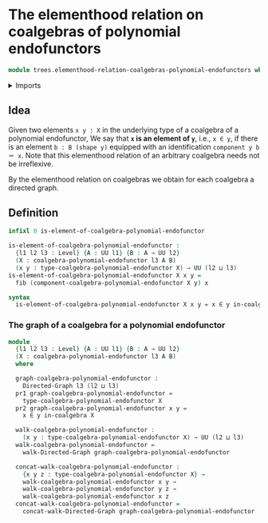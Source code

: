 # The elementhood relation on coalgebras of polynomial endofunctors

```agda
module trees.elementhood-relation-coalgebras-polynomial-endofunctors where
```

<details><summary>Imports</summary>

```agda
open import foundation.dependent-pair-types
open import foundation.fibers-of-maps
open import foundation.identity-types
open import foundation.universe-levels

open import graph-theory.directed-graphs
open import graph-theory.walks-directed-graphs

open import trees.coalgebras-polynomial-endofunctors
```

</details>

## Idea

Given two elements `x y : X` in the underlying type of a coalgebra of a
polynomial endofunctor, We say that **`x` is an element of `y`**, i.e.,  `x ∈ y`, if there is an element `b : B (shape y)` equipped with an identification `component y b ＝ x`. Note that this elementhood relation of an arbitrary coalgebra needs not be irreflexive.

By the elementhood relation on coalgebras we obtain for each coalgebra a
directed graph.

## Definition

```agda
infixl 0 is-element-of-coalgebra-polynomial-endofunctor

is-element-of-coalgebra-polynomial-endofunctor :
  {l1 l2 l3 : Level} {A : UU l1} {B : A → UU l2}
  (X : coalgebra-polynomial-endofunctor l3 A B)
  (x y : type-coalgebra-polynomial-endofunctor X) → UU (l2 ⊔ l3)
is-element-of-coalgebra-polynomial-endofunctor X x y =
  fib (component-coalgebra-polynomial-endofunctor X y) x

syntax
  is-element-of-coalgebra-polynomial-endofunctor X x y = x ∈ y in-coalgebra X
```

### The graph of a coalgebra for a polynomial endofunctor

```agda
module _
  {l1 l2 l3 : Level} {A : UU l1} {B : A → UU l2}
  (X : coalgebra-polynomial-endofunctor l3 A B)
  where

  graph-coalgebra-polynomial-endofunctor :
    Directed-Graph l3 (l2 ⊔ l3)
  pr1 graph-coalgebra-polynomial-endofunctor =
    type-coalgebra-polynomial-endofunctor X
  pr2 graph-coalgebra-polynomial-endofunctor x y =
    x ∈ y in-coalgebra X

  walk-coalgebra-polynomial-endofunctor :
    (x y : type-coalgebra-polynomial-endofunctor X) → UU (l2 ⊔ l3)
  walk-coalgebra-polynomial-endofunctor =
    walk-Directed-Graph graph-coalgebra-polynomial-endofunctor

  concat-walk-coalgebra-polynomial-endofunctor :
    {x y z : type-coalgebra-polynomial-endofunctor X} →
    walk-coalgebra-polynomial-endofunctor x y →
    walk-coalgebra-polynomial-endofunctor y z →
    walk-coalgebra-polynomial-endofunctor x z
  concat-walk-coalgebra-polynomial-endofunctor =
    concat-walk-Directed-Graph graph-coalgebra-polynomial-endofunctor
```
